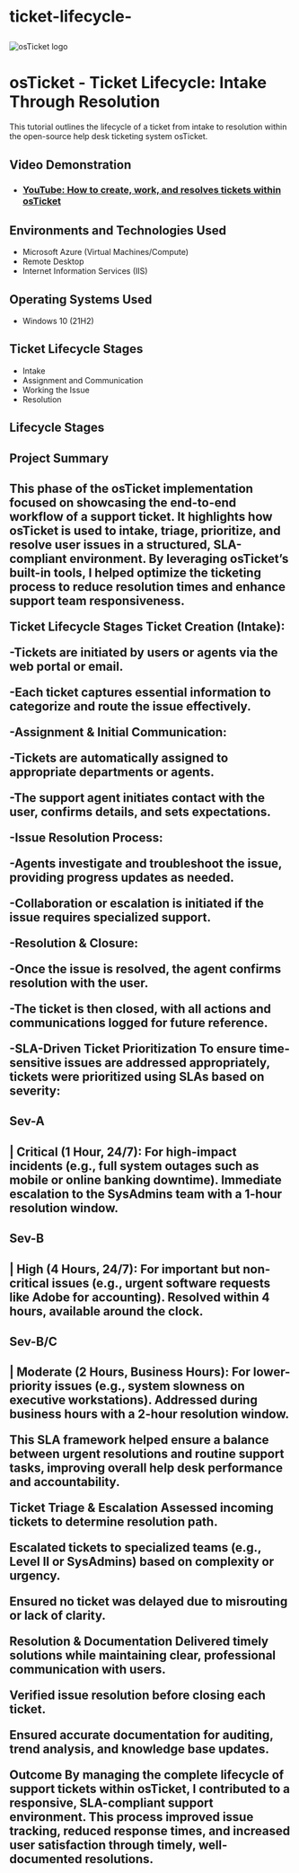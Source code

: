 # ticket-lifecycle-<p align="center">
<img src="https://i.imgur.com/Clzj7Xs.png" alt="osTicket logo"/>
</p>

<h1>osTicket - Ticket Lifecycle: Intake Through Resolution</h1>
This tutorial outlines the lifecycle of a ticket from intake to resolution within the open-source help desk ticketing system osTicket.<br />


<h2>Video Demonstration</h2>

- ### [YouTube: How to create, work, and resolves tickets within osTicket](https://www.youtube.com)

<h2>Environments and Technologies Used</h2>

- Microsoft Azure (Virtual Machines/Compute)
- Remote Desktop
- Internet Information Services (IIS)

<h2>Operating Systems Used </h2>

- Windows 10</b> (21H2)

<h2>Ticket Lifecycle Stages</h2>

- Intake
- Assignment and Communication
- Working the Issue
- Resolution

<h2>Lifecycle Stages</h2>

<h2>Project Summary<h2>
This phase of the osTicket implementation focused on showcasing the end-to-end workflow of a support ticket. It highlights how osTicket is used to intake, triage, prioritize, and resolve user issues in a structured, SLA-compliant environment. By leveraging osTicket’s built-in tools, I helped optimize the ticketing process to reduce resolution times and enhance support team responsiveness.

Ticket Lifecycle Stages
Ticket Creation (Intake):

-Tickets are initiated by users or agents via the web portal or email.

-Each ticket captures essential information to categorize and route the issue effectively.

-Assignment & Initial Communication:

-Tickets are automatically assigned to appropriate departments or agents.

-The support agent initiates contact with the user, confirms details, and sets expectations.

-Issue Resolution Process:

-Agents investigate and troubleshoot the issue, providing progress updates as needed.

-Collaboration or escalation is initiated if the issue requires specialized support.

-Resolution & Closure:

-Once the issue is resolved, the agent confirms resolution with the user.

-The ticket is then closed, with all actions and communications logged for future reference.

-SLA-Driven Ticket Prioritization
To ensure time-sensitive issues are addressed appropriately, tickets were prioritized using SLAs based on severity:

<h2>Sev-A<h2> | Critical (1 Hour, 24/7):
For high-impact incidents (e.g., full system outages such as mobile or online banking downtime). Immediate escalation to the SysAdmins team with a 1-hour resolution window.

<h2>Sev-B<h2> | High (4 Hours, 24/7):
For important but non-critical issues (e.g., urgent software requests like Adobe for accounting). Resolved within 4 hours, available around the clock.

<h2>Sev-B/C<h2> | Moderate (2 Hours, Business Hours):
For lower-priority issues (e.g., system slowness on executive workstations). Addressed during business hours with a 2-hour resolution window.

This SLA framework helped ensure a balance between urgent resolutions and routine support tasks, improving overall help desk performance and accountability.

Ticket Triage & Escalation
Assessed incoming tickets to determine resolution path.

Escalated tickets to specialized teams (e.g., Level II or SysAdmins) based on complexity or urgency.

Ensured no ticket was delayed due to misrouting or lack of clarity.

Resolution & Documentation
Delivered timely solutions while maintaining clear, professional communication with users.

Verified issue resolution before closing each ticket.

Ensured accurate documentation for auditing, trend analysis, and knowledge base updates.

Outcome
By managing the complete lifecycle of support tickets within osTicket, I contributed to a responsive, SLA-compliant support environment. This process improved issue tracking, reduced response times, and increased user satisfaction through timely, well-documented resolutions.


